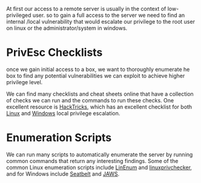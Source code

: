 At first our access to a remote server is usually in the context of low-privileged user.
so to gain a full access to the server we need to find an internal /local vulnerability that would escalate our privilege to the root user on linux or the administrator/system in windows.

# PrivEsc Checklists
once we gain initial access to a box, we want to thoroughly enumerate he box to find any potential vulnerabilities we can exploit to achieve higher privilege level.

We can find many checklists and cheat sheets online that have a collection of checks we can run and the commands to run these checks. One excellent resource is [HackTricks](https://book.hacktricks.xyz), which has an excellent checklist for both [Linux](https://book.hacktricks.xyz/linux-unix/linux-privilege-escalation-checklist) and [Windows](https://book.hacktricks.xyz/windows/checklist-windows-privilege-escalation) local privilege escalation.

# Enumeration Scripts
We can run many scripts to automatically enumerate the server by running common commands that return any interesting findings. Some of the common Linux enumeration scripts include [LinEnum](https://github.com/rebootuser/LinEnum.git) and [linuxprivchecker](https://github.com/sleventyeleven/linuxprivchecker), and for Windows include [Seatbelt](https://github.com/GhostPack/Seatbelt) and [JAWS](https://github.com/411Hall/JAWS).